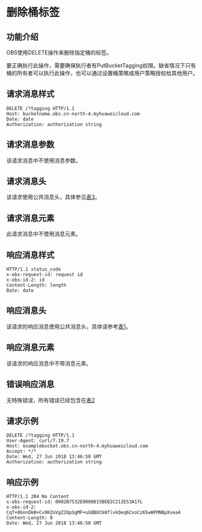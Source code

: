 # 删除桶标签<a name="ZH-CN_TOPIC_0105135554"></a>

## 功能介绍<a name="section5584184924715"></a>

OBS使用DELETE操作来删除指定桶的标签。

要正确执行此操作，需要确保执行者有PutBucketTagging权限。缺省情况下只有桶的所有者可以执行此操作，也可以通过设置桶策略或用户策略授权给其他用户。

## 请求消息样式<a name="section45065450485"></a>

```
DELETE /?tagging HTTP/1.1   
Host: bucketname.obs.cn-north-4.myhuaweicloud.com 
Date: date
Authorization: authorization string
```

## 请求消息参数<a name="section1296694711492"></a>

该请求消息中不使用消息参数。

## 请求消息头<a name="section2781110155011"></a>

该请求使用公共消息头，具体参见[表3](构造请求.md#table25197309)。

## 请求消息元素<a name="section126870405505"></a>

此请求消息中不使用消息元素。

## 响应消息样式<a name="section910630175111"></a>

```
HTTP/1.1 status_code
x-obs-request-id: request id
x-obs-id-2: id
Content-Length: length
Date: date
```

## 响应消息头<a name="section0233121717529"></a>

该请求的响应消息使用公共消息头，具体请参考[表1](返回结果.md#d0e686)。

## 响应消息元素<a name="section151181751135216"></a>

该请求的响应消息中不带消息元素。

## 错误响应消息<a name="section1211411715310"></a>

无特殊错误，所有错误已经包含在[表2](错误码.md#d0e843)

## 请求示例<a name="section9741154135612"></a>

```
DELETE /?tagging HTTP/1.1   
User-Agent: curl/7.19.7    
Host: examplebucket.obs.cn-north-4.myhuaweicloud.com
Accept: */*   
Date: Wed, 27 Jun 2018 13:46:58 GMT   
Authorization: authorization string
```

## 响应示例<a name="section18791259195717"></a>

```
HTTP/1.1 204 No Content 
x-obs-request-id: 0002B7532E0000015BEB2C212E53A17L 
x-obs-id-2: CqT+86nnOkB+Cv9KZoVgZ28pSgMF+uGQBUC68flvkQeq6CxoCz65wWFMNBpXvea4 
Content-Length: 0
Date: Wed, 27 Jun 2018 13:46:58 GMT
```

